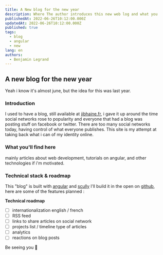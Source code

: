 ```yaml
---
title: A New blog for the new year
description: Where The author introduces this new web log and what you might find here
publishedAt: 2022-06-26T10:12:00.000Z
updatedAt: 2022-06-26T10:12:00.000Z
published: true
tags:
  - blog
  - angular
  - new
lang: en
authors:
  - Benjamin Legrand
---
```


## A new blog for the new year

Yeah i know it's almost june, but the idea for this was last year.

### Introduction

I used to have a blog, still available at [jibhaine.fr](https://jibhaine.fr), i gave it up around the time social networks rose to popularity and everyone that had a blog was posting stuff on facebook or twitter.
There are too many social networks today, having control of what everyone publishes. 
This site is my attempt at taking back what i can of my identity online.

### What you'll find here

mainly articles about web development, tutorials on angular, and other technologies if i'm motivated.

### Technical stack & roadmap

This "blog" is built with [angular](https://angular.io) and [scully](https://scully.io)
I'll build it in the open on [github](https://github.com/benjilegnard/resum), here are some of the features planned : 

__Technical roadmap__

- [ ] internationalization english / french
- [ ] RSS feed
- [ ] links to share articles on social network 
- [ ] projects list / timeline type of articles
- [ ] analytics
- [ ] reactions on blog posts

Be seeing you :wave:

